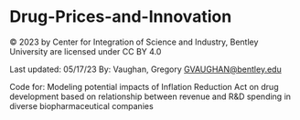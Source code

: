 # Drug-Prices-and-Innovation
 © 2023 by Center for Integration of Science and Industry, Bentley University are licensed under CC BY 4.0
 
 Last updated: 05/17/23
 By: Vaughan, Gregory <GVAUGHAN@bentley.edu>

 
Code for: Modeling potential impacts of Inflation Reduction Act on drug development based on relationship between revenue and R&D spending in diverse biopharmaceutical companies
